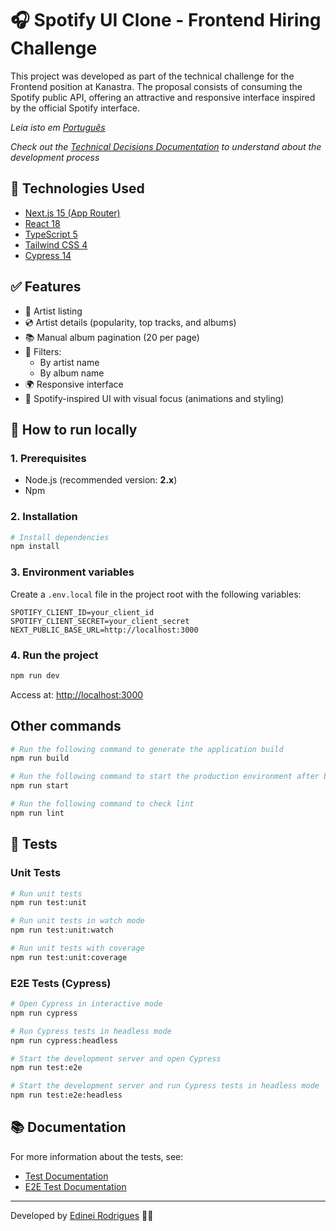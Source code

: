 # 🎧 Spotify UI Clone - Frontend Hiring Challenge

This project was developed as part of the technical challenge for the Frontend position at Kanastra. The proposal consists of consuming the Spotify public API, offering an attractive and responsive interface inspired by the official Spotify interface.

*Leia isto em [Português](README.pt-BR.md)*

*Check out the [Technical Decisions Documentation](docs/technical-decisions.md) to understand about the development process*

## 🧰 Technologies Used

- [Next.js 15 (App Router)](https://nextjs.org/)
- [React 18](https://reactjs.org/)
- [TypeScript 5](https://www.typescriptlang.org/)
- [Tailwind CSS 4](https://tailwindcss.com/)
- [Cypress 14](https://www.cypress.io/)

## ✅ Features

- 🎤 Artist listing
- 💿 Artist details (popularity, top tracks, and albums)
- 📚 Manual album pagination (20 per page)
- 🔎 Filters:
  - By artist name
  - By album name
- 🌍 Responsive interface
- 🎨 Spotify-inspired UI with visual focus (animations and styling)

## 🚀 How to run locally

### 1. Prerequisites

- Node.js (recommended version: **2.x**)
- Npm

### 2. Installation

```bash
# Install dependencies
npm install
```

### 3. Environment variables

Create a `.env.local` file in the project root with the following variables:

```env
SPOTIFY_CLIENT_ID=your_client_id
SPOTIFY_CLIENT_SECRET=your_client_secret
NEXT_PUBLIC_BASE_URL=http://localhost:3000
```

### 4. Run the project

```bash
npm run dev
```

Access at: [http://localhost:3000](http://localhost:3000)

## Other commands
```bash
# Run the following command to generate the application build
npm run build

# Run the following command to start the production environment after build
npm run start

# Run the following command to check lint
npm run lint
```

## 🧪 Tests

### Unit Tests
```bash
# Run unit tests
npm run test:unit

# Run unit tests in watch mode
npm run test:unit:watch

# Run unit tests with coverage
npm run test:unit:coverage
```

### E2E Tests (Cypress)
```bash
# Open Cypress in interactive mode
npm run cypress

# Run Cypress tests in headless mode
npm run cypress:headless

# Start the development server and open Cypress
npm run test:e2e

# Start the development server and run Cypress tests in headless mode
npm run test:e2e:headless
```

## 📚 Documentation

For more information about the tests, see:
- [Test Documentation](docs/test-documentation.md)
- [E2E Test Documentation](docs/e2e-test-documentation.md)

---

Developed by [Edinei Rodrigues](https://github.com/edy-rodrigues) 🧑‍💻
